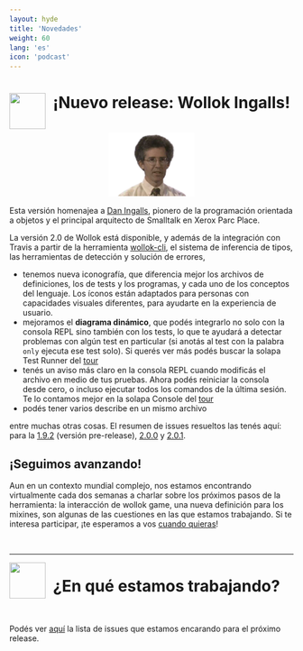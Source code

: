 ```yaml
---
layout: hyde
title: 'Novedades'
weight: 60
lang: 'es'
icon: 'podcast'
---
```


<div class="container">
<img src="/images/news.png" height="64" width="64" align="left"/>
<h1>&nbsp;&nbsp;¡Nuevo release: Wollok Ingalls!</h1>
<br>
</div>


<div class="container" style="text-align: center; margin-bottom: 1em;">
    <img src="/images/news/ingalls.png" width="30%" height="auto"/>
</div>


Esta versión homenajea a [Dan Ingalls](https://en.wikipedia.org/wiki/Dan_Ingalls), pionero de la programación orientada a objetos y el principal arquitecto de Smalltalk en Xerox Parc Place.

La versión 2.0 de Wollok está disponible, y además de la integración con Travis a partir de la herramienta [wollok-cli](https://github.com/uqbar-project/wollok-cli), el sistema de inferencia de tipos, las herramientas de detección y solución de errores,

- tenemos nueva iconografía, que diferencia mejor los archivos de definiciones, los de tests y los programas, y cada uno de los conceptos del lenguaje. Los íconos están adaptados para personas con capacidades visuales diferentes, para ayudarte en la experiencia de usuario.
- mejoramos el **diagrama dinámico**, que podés integrarlo no solo con la consola REPL sino también con los tests, lo que te ayudará a detectar problemas con algún test en particular (si anotás al test con la palabra `only` ejecuta ese test solo). Si querés ver más podés buscar la solapa Test Runner del [tour](../tour)
- tenés un aviso más claro en la consola REPL cuando modificás el archivo en medio de tus pruebas. Ahora podés reiniciar la consola desde cero, o incluso ejecutar todos los comandos de la última sesión. Te lo contamos mejor en la solapa Console del [tour](../tour)
- podés tener varios describe en un mismo archivo

entre muchas otras cosas. El resumen de issues resueltos las tenés aquí: para la [1.9.2](https://github.com/uqbar-project/wollok/milestone/32?closed=1) (versión pre-release), [2.0.0](https://github.com/uqbar-project/wollok/milestone/25?closed=1) y [2.0.1](https://github.com/uqbar-project/wollok/milestone/35?closed=1).

## ¡Seguimos avanzando!

Aun en un contexto mundial complejo, nos estamos encontrando virtualmente cada dos semanas a charlar sobre los próximos pasos de la herramienta: la interacción de wollok game, una nueva definición para los mixines, son algunas de las cuestiones en las que estamos trabajando. Si te interesa participar, ¡te esperamos a vos [cuando quieras](../comunidad)!

<div class="container">
<br>
<hr>
<img src="/images/bug.png" height="64" width="64" align="left"/>
<h1>&nbsp;&nbsp;¿En qué estamos trabajando?</h1>
<br/>
</div>

Podés ver [aquí](https://github.com/uqbar-project/wollok/issues) la lista de issues que estamos encarando para el próximo release. 
